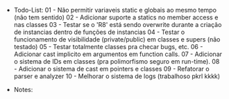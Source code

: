 * Todo-List:
 01 - Não permitir variaveis static e globais ao mesmo tempo (não tem sentido)
 02 - Adicionar suporte a statics no member access e nas classes
 03 - Testar se o 'R8' está sendo overwrite durante a criação de instancias dentro de funções de instancias
 04 - Testar o funcionamento de visibilidade (private/public) em classes e supers (não testado)
 05 - Testar totalmente classes pra checar bugs, etc.
 06 - Adicionar cast implicito em argumentos em function calls.
 07 - Adicionar o sistema de IDs em classes (pra polimorfismo seguro em run-time).
 08 - Adicionar o sistema de cast em pointers e classes
 09 - Refatorar o parser e analyzer
 10 - Melhorar o sistema de logs (trabalhoso pkrl kkkk)

* Notes: